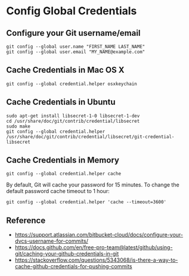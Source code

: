 # Config Global Credentials


## Configure your Git username/email
```
git config --global user.name "FIRST_NAME LAST_NAME"
git config --global user.email "MY_NAME@example.com"
```


## Cache Credentials in Mac OS X
```
git config --global credential.helper osxkeychain
```


## Cache Credentials in Ubuntu
```
sudo apt-get install libsecret-1-0 libsecret-1-dev
cd /usr/share/doc/git/contrib/credential/libsecret
sudo make
git config --global credential.helper /usr/share/doc/git/contrib/credential/libsecret/git-credential-libsecret
```


## Cache Credentials in Memory
```
git config --global credential.helper cache
```

By default, Git will cache your password for 15 minutes. To change the default password cache timeout to 1 hour:

```
git config --global credential.helper 'cache --timeout=3600'
```

## Reference
- https://support.atlassian.com/bitbucket-cloud/docs/configure-your-dvcs-username-for-commits/
- https://docs.github.com/en/free-pro-team@latest/github/using-git/caching-your-github-credentials-in-git
- https://stackoverflow.com/questions/5343068/is-there-a-way-to-cache-github-credentials-for-pushing-commits
